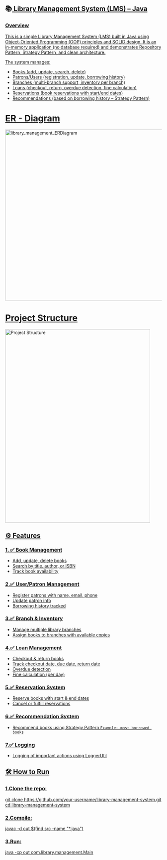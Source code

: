 ## 📚<u> Library Management System (LMS) – Java
### Overview

This is a simple Library Management System (LMS) built in Java using Object-Oriented Programming (OOP) principles and SOLID design.
It is an in-memory application (no database required) and demonstrates Repository Pattern, Strategy Pattern, and clean architecture.

The system manages:

- Books (add, update, search, delete)
- Patrons/Users (registration, update, borrowing history)
- Branches (multi-branch support, inventory per branch)
- Loans (checkout, return, overdue detection, fine calculation)
- Reservations (book reservations with start/end dates)
- Recommendations (based on borrowing history – Strategy Pattern)

# <u> ER - Diagram</u>
<img width="520" height="548" alt="library_management_ERDiagram" src="https://github.com/user-attachments/assets/cb566733-0903-4fa1-8051-9d93b2e34317" />

# Project Structure
<img width="466" height="620" alt="Project Structure" src="https://github.com/user-attachments/assets/cb0738d9-0b92-40a6-afe2-6b613b5709ac" />



## ⚙️ Features

### 1. ✅ Book Management
- Add, update, delete books
- Search by title, author, or ISBN
- Track book availability

### 2.✅ User/Patron Management
- Register patrons with name, email, phone
- Update patron info
- Borrowing history tracked

### 3.✅ Branch & Inventory
- Manage multiple library branches
- Assign books to branches with available copies

### 4.✅ Loan Management
- Checkout & return books
- Track checkout date, due date, return date
- Overdue detection
- Fine calculation (per day)

### 5.✅ Reservation System
- Reserve books with start & end dates
- Cancel or fulfill reservations

### 6.✅ Recommendation System
- Recommend books using Strategy Pattern
  `Example: most borrowed books`

### 7.✅ Logging
- Logging of important actions using LoggerUtil

##  🛠️ How to Run
### 1.Clone the repo:
git clone https://github.com/your-username/library-management-system.git
cd library-management-system
### 2.Compile:
javac -d out $(find src -name "*.java")
### 3.Run:
java -cp out com.library.management.Main
